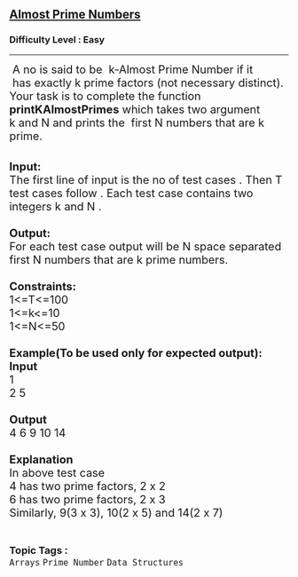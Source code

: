 <h2><a href="https://www.geeksforgeeks.org/problems/almost-prime-numbers/1?page=1&category=Arrays&difficulty=Easy&sortBy=difficulty">Almost Prime Numbers</a></h2><h3>Difficulty Level : Easy</h3><hr><div class="problems_problem_content__Xm_eO"><p><span style="font-size:20px">&nbsp;A no is said to be&nbsp; k-Almost Prime Number if it &nbsp;has&nbsp;exactly k prime factors (not necessary distinct). Your task is to complete the function <strong>printKAlmostPrimes</strong>&nbsp;which takes two argument k&nbsp;and N&nbsp;and&nbsp;prints the&nbsp;&nbsp;first N&nbsp;numbers that are k prime.&nbsp;</span></p>

<p><br>
<span style="font-size:20px"><strong>Input:</strong><br>
The first line of input is the no of test cases . Then T test cases follow . Each test case contains two integers k and N&nbsp;.<br>
<br>
<strong>Output:</strong><br>
For each test case output will be N&nbsp;space separated first N numbers that are&nbsp;k prime numbers.<br>
<br>
<strong>Constraints:</strong><br>
1&lt;=T&lt;=100<br>
1&lt;=k&lt;=10<br>
1&lt;=N&lt;=50<br>
<br>
<strong>Example(To be used only for expected output):<br>
Input</strong><br>
1<br>
2 5<br>
<br>
<strong>Output</strong><br>
4 6 9 10 14<br>
<br>
<strong>Explanation</strong><br>
In above test case<br>
4 has two prime factors, 2 x 2<br>
6 has two prime factors, 2 x 3<br>
Similarly, 9(3 x 3), 10(2 x 5) and 14(2 x 7)</span></p>
</div><br><p><span style=font-size:18px><strong>Topic Tags : </strong><br><code>Arrays</code>&nbsp;<code>Prime Number</code>&nbsp;<code>Data Structures</code>&nbsp;